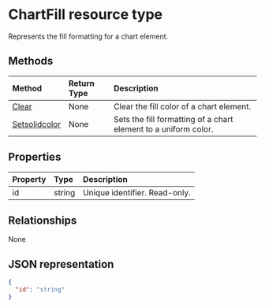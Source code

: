 # ChartFill resource type

Represents the fill formatting for a chart element.


## Methods

| Method		   | Return Type	|Description|
|:---------------|:--------|:----------|
|[Clear](../api/chartfill_clear.md)|None|Clear the fill color of a chart element.|
|[Setsolidcolor](../api/chartfill_setsolidcolor.md)|None|Sets the fill formatting of a chart element to a uniform color.|

## Properties
| Property | Type    |Description
|:---------|:--------|:------------------------------------
| id       |string   | Unique identifier. Read-only.

## Relationships
None


## JSON representation

<!-- {
  "blockType": "resource",
  "keyProperty": "id",
  "optionalProperties": [

  ],
  "@odata.type": "microsoft.graph.workbookChartFill"
}-->

```json
{
  "id": "string"
}
```


<!-- uuid: 8fcb5dbc-d5aa-4681-8e31-b001d5168d79
2015-10-25 14:57:30 UTC -->
<!-- {
  "type": "#page.annotation",
  "description": "ChartFill resource",
  "keywords": "",
  "section": "documentation",
  "tocPath": ""
}-->